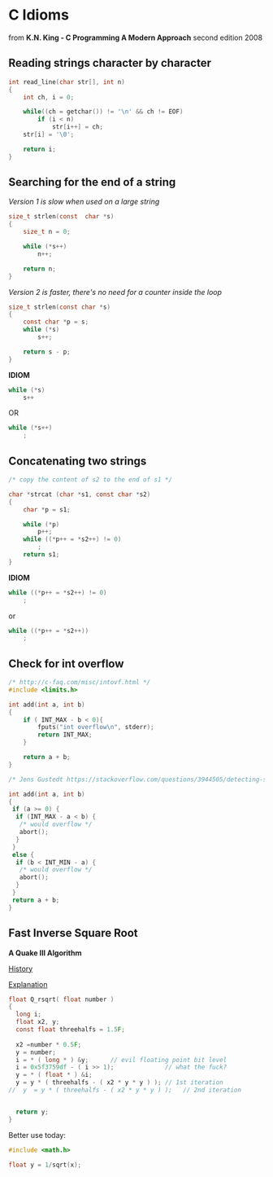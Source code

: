 # C Idioms

from **K.N. King - C Programming A Modern Approach** second edition 2008

## Reading strings character by character

```c
int read_line(char str[], int n)
{
    int ch, i = 0;

    while((ch = getchar()) != '\n' && ch != EOF)
        if (i < n)
            str[i++] = ch;
    str[i] = '\0';

    return i;
}

```

## Searching for the end of a string

*Version 1 is slow when used on a large string*

```c
size_t strlen(const  char *s)
{
    size_t n = 0;

    while (*s++)
        n++;

    return n;
}
```
*Version 2 is faster, there's no need for a counter inside the loop*

```c
size_t strlen(const char *s)
{
    const char *p = s;
    while (*s)
        s++;

    return s - p;
}
```

**IDIOM**
```c
while (*s)
    s++

```
OR

```c
while (*s++)
    ;
```

## Concatenating two strings

```c
/* copy the content of s2 to the end of s1 */

char *strcat (char *s1, const char *s2)
{
    char *p = s1;

    while (*p)
        p++;
    while ((*p++ = *s2++) != 0)
        ;
    return s1;
}
```
**IDIOM**

```c
while ((*p++ = *s2++) != 0)
    ;
```
or

```c
while ((*p++ = *s2++))
    ;
```

## Check for int overflow

```c
/* http://c-faq.com/misc/intovf.html */
#include <limits.h>

int add(int a, int b)
{
    if ( INT_MAX - b < 0){
        fputs("int overflow\n", stderr);
        return INT_MAX;
    }

    return a + b;
}
```
```c
/* Jens Gustedt https://stackoverflow.com/questions/3944505/detecting-signed-overflow-in-c-c*/

int add(int a, int b)
{
 if (a >= 0) {
  if (INT_MAX - a < b) {
   /* would overflow */
   abort();
  }
 }
 else {
  if (b < INT_MIN - a) {
   /* would overflow */
   abort();
  }
 }
 return a + b;
}
```


## Fast Inverse Square Root
**A Quake III Algorithm** 

[History](https://medium.com/hard-mode/the-legendary-fast-inverse-square-root-e51fee3b49d9)

[Explanation](https://www.youtube.com/watch?v=p8u_k2LIZyo)


```c
float Q_rsqrt( float number )
{
  long i;
  float x2, y;
  const float threehalfs = 1.5F;
  
  x2 =number * 0.5F;
  y = number;
  i = * ( long * ) &y;      // evil floating point bit level
  i = 0x5f3759df - ( i >> 1);              // what the fuck?
  y = * ( float * ) &i;
  y = y * ( threehalfs - ( x2 * y * y ) ); // 1st iteration
//  y  = y * ( threehalfs - ( x2 * y * y ) );   // 2nd iteration


  return y;
}
```
Better use today:

```c
#include <math.h>

float y = 1/sqrt(x);
```
